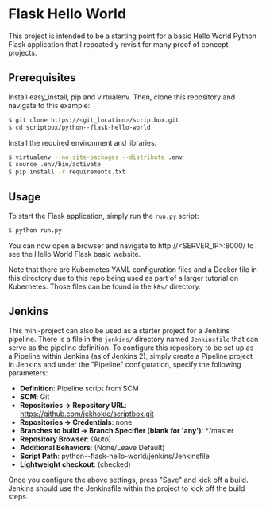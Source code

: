 # Flask Hello World

This project is intended to be a starting point for a basic Hello World Python Flask application
that I repeatedly revisit for many proof of concept projects.

## Prerequisites

Install easy_install, pip and virtualenv. Then, clone this repository and navigate to this example:

```bash
$ git clone https://<git_location>/scriptbox.git
$ cd scriptbox/python--flask-hello-world
```

Install the required environment and libraries:

```bash
$ virtualenv --no-site-packages --distribute .env
$ source .env/bin/activate
$ pip install -r requirements.txt
```

## Usage

To start the Flask application, simply run the `run.py` script:

```bash
$ python run.py
```

You can now open a browser and navigate to http://<SERVER_IP>:8000/ to see the Hello World Flask
basic website.

Note that there are Kubernetes YAML configuration files and a Docker file in this directory due to
this repo being used as part of a larger tutorial on Kubernetes. Those files can be found in the
`k8s/` directory.

## Jenkins

This mini-project can also be used as a starter project for a Jenkins pipeline. There is a file
in the `jenkins/` directory named `Jenkinsfile` that can serve as the pipeline definition. To
configure this repository to be set up as a Pipeline within Jenkins (as of Jenkins 2), simply
create a Pipeline project in Jenkins and under the "Pipeline" configuration, specify the
following parameters:

- **Definition**: Pipeline script from SCM
- **SCM**: Git
- **Repositories -> Repository URL**: https://github.com/jekhokie/scriptbox.git
- **Repositories -> Credentials**: none
- **Branches to build -> Branch Specifier (blank for 'any')**: \*/master
- **Repository Browser**: (Auto)
- **Additional Behaviors**: (None/Leave Default)
- **Script Path**: python--flask-hello-world/jenkins/Jenkinsfile
- **Lightweight checkout**: (checked)

Once you configure the above settings, press "Save" and kick off a build. Jenkins should use the
Jenkinsfile within the project to kick off the build steps.
